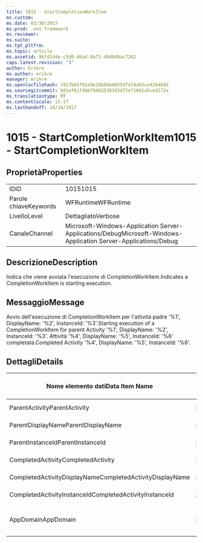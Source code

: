 ```yaml
---
title: 1015 - StartCompletionWorkItem
ms.custom: 
ms.date: 03/30/2017
ms.prod: .net-framework
ms.reviewer: 
ms.suite: 
ms.tgt_pltfrm: 
ms.topic: article
ms.assetid: 96fd1d4e-c5d0-46ad-8a71-4b4b49ac7262
caps.latest.revision: "3"
author: Erikre
ms.author: erikre
manager: erikre
ms.openlocfilehash: 7457b65f81e9e26b9de6055df474a83ce4264846
ms.sourcegitcommit: bd1ef61f4bb794b25383d3d72e71041a5ced172e
ms.translationtype: MT
ms.contentlocale: it-IT
ms.lasthandoff: 10/18/2017
---
```

# <a name="1015---startcompletionworkitem"></a><span data-ttu-id="e1458-102">1015 - StartCompletionWorkItem</span><span class="sxs-lookup"><span data-stu-id="e1458-102">1015 - StartCompletionWorkItem</span></span>
## <a name="properties"></a><span data-ttu-id="e1458-103">Proprietà</span><span class="sxs-lookup"><span data-stu-id="e1458-103">Properties</span></span>  
  
|||  
|-|-|  
|<span data-ttu-id="e1458-104">ID</span><span class="sxs-lookup"><span data-stu-id="e1458-104">ID</span></span>|<span data-ttu-id="e1458-105">1015</span><span class="sxs-lookup"><span data-stu-id="e1458-105">1015</span></span>|  
|<span data-ttu-id="e1458-106">Parole chiave</span><span class="sxs-lookup"><span data-stu-id="e1458-106">Keywords</span></span>|<span data-ttu-id="e1458-107">WFRuntime</span><span class="sxs-lookup"><span data-stu-id="e1458-107">WFRuntime</span></span>|  
|<span data-ttu-id="e1458-108">Livello</span><span class="sxs-lookup"><span data-stu-id="e1458-108">Level</span></span>|<span data-ttu-id="e1458-109">Dettagliato</span><span class="sxs-lookup"><span data-stu-id="e1458-109">Verbose</span></span>|  
|<span data-ttu-id="e1458-110">Canale</span><span class="sxs-lookup"><span data-stu-id="e1458-110">Channel</span></span>|<span data-ttu-id="e1458-111">Microsoft-Windows-Application Server-Applications/Debug</span><span class="sxs-lookup"><span data-stu-id="e1458-111">Microsoft-Windows-Application Server-Applications/Debug</span></span>|  
  
## <a name="description"></a><span data-ttu-id="e1458-112">Descrizione</span><span class="sxs-lookup"><span data-stu-id="e1458-112">Description</span></span>  
 <span data-ttu-id="e1458-113">Indica che viene avviata l'esecuzione di CompletionWorkItem.</span><span class="sxs-lookup"><span data-stu-id="e1458-113">Indicates a CompletionWorkItem is starting execution.</span></span>  
  
## <a name="message"></a><span data-ttu-id="e1458-114">Messaggio</span><span class="sxs-lookup"><span data-stu-id="e1458-114">Message</span></span>  
 <span data-ttu-id="e1458-115">Avvio dell'esecuzione di CompletionWorkItem per l'attività padre '%1', DisplayName: '%2', InstanceId: '%3'.</span><span class="sxs-lookup"><span data-stu-id="e1458-115">Starting execution of a CompletionWorkItem for parent Activity '%1', DisplayName: '%2', InstanceId: '%3'.</span></span> <span data-ttu-id="e1458-116">Attività '%4', DisplayName: '%5', InstanceId: '%6' completata.</span><span class="sxs-lookup"><span data-stu-id="e1458-116">Completed Activity '%4', DisplayName: '%5', InstanceId: '%6'.</span></span>  
  
## <a name="details"></a><span data-ttu-id="e1458-117">Dettagli</span><span class="sxs-lookup"><span data-stu-id="e1458-117">Details</span></span>  
  
|<span data-ttu-id="e1458-118">Nome elemento dati</span><span class="sxs-lookup"><span data-stu-id="e1458-118">Data Item Name</span></span>|<span data-ttu-id="e1458-119">Tipo elemento dati</span><span class="sxs-lookup"><span data-stu-id="e1458-119">Data Item Type</span></span>|<span data-ttu-id="e1458-120">Descrizione</span><span class="sxs-lookup"><span data-stu-id="e1458-120">Description</span></span>|  
|--------------------|--------------------|-----------------|  
|<span data-ttu-id="e1458-121">ParentActivity</span><span class="sxs-lookup"><span data-stu-id="e1458-121">ParentActivity</span></span>|<span data-ttu-id="e1458-122">xs:string</span><span class="sxs-lookup"><span data-stu-id="e1458-122">xs:string</span></span>|<span data-ttu-id="e1458-123">Nome tipo dell'attività padre.</span><span class="sxs-lookup"><span data-stu-id="e1458-123">The type name of the parent activity.</span></span>|  
|<span data-ttu-id="e1458-124">ParentDisplayName</span><span class="sxs-lookup"><span data-stu-id="e1458-124">ParentDisplayName</span></span>|<span data-ttu-id="e1458-125">xs:string</span><span class="sxs-lookup"><span data-stu-id="e1458-125">xs:string</span></span>|<span data-ttu-id="e1458-126">Nome visualizzato dell'attività padre.</span><span class="sxs-lookup"><span data-stu-id="e1458-126">The display name of the parent activity.</span></span>|  
|<span data-ttu-id="e1458-127">ParentInstanceId</span><span class="sxs-lookup"><span data-stu-id="e1458-127">ParentInstanceId</span></span>|<span data-ttu-id="e1458-128">xs:string</span><span class="sxs-lookup"><span data-stu-id="e1458-128">xs:string</span></span>|<span data-ttu-id="e1458-129">ID dell'istanza dell'attività padre.</span><span class="sxs-lookup"><span data-stu-id="e1458-129">The instance id of the parent activity.</span></span>|  
|<span data-ttu-id="e1458-130">CompletedActivity</span><span class="sxs-lookup"><span data-stu-id="e1458-130">CompletedActivity</span></span>|<span data-ttu-id="e1458-131">xs:string</span><span class="sxs-lookup"><span data-stu-id="e1458-131">xs:string</span></span>|<span data-ttu-id="e1458-132">Nome tipo dell'attività completata.</span><span class="sxs-lookup"><span data-stu-id="e1458-132">The type name of the completed activity.</span></span>|  
|<span data-ttu-id="e1458-133">CompletedActivityDisplayName</span><span class="sxs-lookup"><span data-stu-id="e1458-133">CompletedActivityDisplayName</span></span>|<span data-ttu-id="e1458-134">xs:string</span><span class="sxs-lookup"><span data-stu-id="e1458-134">xs:string</span></span>|<span data-ttu-id="e1458-135">Nome visualizzato dell'attività completata.</span><span class="sxs-lookup"><span data-stu-id="e1458-135">The display name of the completed activity.</span></span>|  
|<span data-ttu-id="e1458-136">CompletedActivityInstanceId</span><span class="sxs-lookup"><span data-stu-id="e1458-136">CompletedActivityInstanceId</span></span>|<span data-ttu-id="e1458-137">xs:string</span><span class="sxs-lookup"><span data-stu-id="e1458-137">xs:string</span></span>|<span data-ttu-id="e1458-138">L'ID dell'istanza dell'attività completata.</span><span class="sxs-lookup"><span data-stu-id="e1458-138">The instance id of the completed activity.</span></span>|  
|<span data-ttu-id="e1458-139">AppDomain</span><span class="sxs-lookup"><span data-stu-id="e1458-139">AppDomain</span></span>|<span data-ttu-id="e1458-140">xs:string</span><span class="sxs-lookup"><span data-stu-id="e1458-140">xs:string</span></span>|<span data-ttu-id="e1458-141">Stringa restituita da AppDomain.CurrentDomain.FriendlyName.</span><span class="sxs-lookup"><span data-stu-id="e1458-141">The string returned by AppDomain.CurrentDomain.FriendlyName.</span></span>|
